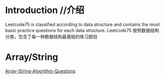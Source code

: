 # Introduction //介绍
Leetcode75 is classified according to data structure and contains the most basic practice questions for each data structure. Leetcode75 按照数据结构分类，包含了每一种数据结构最基础的练习题目

# Array/String
[Array-String-Algorithm-Questions](https://github.com/ShellyDeng08/Leetcode75/wiki/Array-String-Algorithm-Questions)
